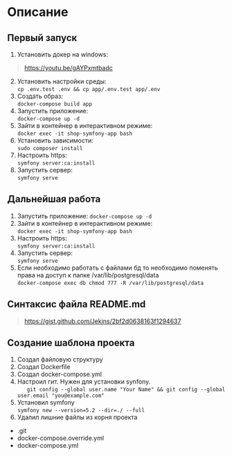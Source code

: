 # Описание

## Первый запуск
1. Установить докер на windows: 
> https://youtu.be/gAYPxmtbadc
2. Установить настройки среды:  
 `cp .env.test .env && cp app/.env.test app/.env`
3. Создать образ:  
 `docker-compose build app`
4. Запустить приложение:  
 `docker-compose up -d`
5. Зайти в контейнер в интерактивном режиме:  
 `docker exec -it shop-symfony-app bash`
6. Установить зависимости:  
 `sudo composer install`
7. Настроить https:  
 `symfony server:ca:install`
8. Запустить сервер:  
 `symfony serve`

## Дальнейшая работа
1. Запустить приложение: 
 `docker-compose up -d`
2. Зайти в контейнер в интерактивном режиме:  
 `docker exec -it shop-symfony-app bash`
3. Настроить https:  
 `symfony server:ca:install`
4. Запустить сервер:  
 `symfony serve`
5. Если необходимо работать с файлами бд то необходимо поменять права на доступ к папке /var/lib/postgresql/data  
 `docker-compose exec db chmod 777 -R /var/lib/postgresql/data`  

## Синтаксис файла README.md
> https://gist.github.com/Jekins/2bf2d0638163f1294637

## Создание шаблона проекта
1. Создал файловую структуру
2. Создал Dockerfile
3. Создал docker-compose.yml
4. Настроил гит. Нужен для установки synfony.    
`   git config --global user.name "Your Name" &&
   git config --global user.email "you@example.com"`
5. Установил symfony  
   `symfony new --version=5.2 --dir=./ --full`
6. Удалил лишние файлы из корня проекта
+ .git
+ docker-compose.override.yml
+ docker-compose.yml
